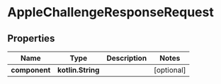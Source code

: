 
# AppleChallengeResponseRequest

## Properties
Name | Type | Description | Notes
------------ | ------------- | ------------- | -------------
**component** | **kotlin.String** |  |  [optional]



